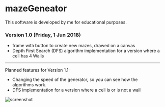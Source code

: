 # mazeGeneator

This software is developed by me for educational purposes.

### Version 1.0 (Friday, 1 Jun 2018)
- frame with button to create new mazes, drawed on a canvas
- Depth First Search (DFS) algorithm implementation for a version where a cell has 4 Walls


-----





 Planned features for Version 1.1:
 
 - Changing the speed of the generator, so you can see how the algorithms work.
- DFS implementation for a version where a cell is or is not a wall

![screenshot](https://i.imgur.com/TEkWsFg.png)